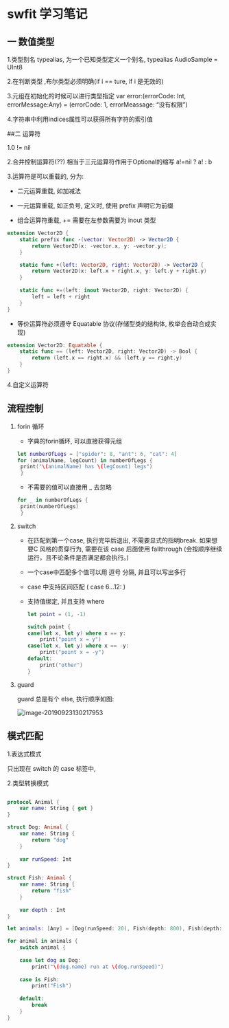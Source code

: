 # **swfit** 学习笔记

## 一 数值类型

1.类型别名 typealias, 为一个已知类型定义一个别名, typealias AudioSample = UInt8

2.在判断类型 ,布尔类型必须明确(if i == ture, if i 是无效的)

3.元组在初始化的时候可以进行类型指定 var error:(errorCode: Int, errorMessage:Any) = (errorCode: 1, errorMeassage: “没有权限”)

4.字符串中利用indices属性可以获得所有字符的索引值




##二 运算符

1.0 != nil

2.合并控制运算符(??) 相当于三元运算符作用于Optional的缩写 a!=nil ? a! : b

3.运算符是可以重载的, 分为:

- 二元运算重载, 如加减法

- 一元运算重载, 如正负号, 定义时, 使用 prefix 声明它为前缀

- 组合运算符重载, += 需要在左参数需要为 inout 类型

```swift
extension Vector2D {
    static prefix func -(vector: Vector2D) -> Vector2D {
        return Vector2D(x: -vector.x, y: -vector.y);
    }

    static func +(left: Vector2D, right: Vector2D) -> Vector2D {
        return Vector2D(x: left.x + right.x, y: left.y + right.y)
    }
    
    static func +=(left: inout Vector2D, right: Vector2D) {
        left = left + right
    }
}
```

- 等价运算符必须遵守 Equatable 协议(存储型类的结构体,  枚举会自动合成实现)

```swift
extension Vector2D: Equatable {
    static func == (left: Vector2D, right: Vector2D) -> Bool {
        return (left.x == right.x) && (left.y == right.y)
    }
}
```

4.自定义运算符



## 流程控制

1. forin 循环
   - 字典的forin循环, 可以直接获得元组
   ```swift
   let numberOfLegs = ["spider": 8, "ant": 6, "cat": 4]
   for (animalName, legCount) in numberOfLegs {
    print("\(animalName) has \(legCount) legs")
    }
   ```

   
   
   - 不需要的值可以直接用 _ 去忽略
   ```swift
   for _ in numberOfLegs {
    print(numberOfLegs)
    }
   ```
   
2. switch

   - 在匹配到第一个case, 执行完毕后退出, 不需要显式的指明break. 如果想要C 风格的贯穿行为, 需要在该 case 后面使用 fallthrough (会按顺序继续运行，且不论条件是否满足都会执行。)

   - 一个case中匹配多个值可以用 逗号 分隔, 并且可以写出多行

   - case 中支持区间匹配  ( case 6...12: )

   - 支持值绑定, 并且支持 where

     ```swift
     let point = (1, -1)
     
     switch point {
     case(let x, let y) where x == y:
         print("point x = y")
     case(let x, let y) where x == -y:
         print("point x = -y")
     default:
         print("other")
     }
     ```

3. guard

   guard 总是有个 else, 执行顺序如图:

   ![image-20190923130217953](/Users/john/Desktop/swift/Swift-Note/img/image-20190923130217953.png)




## 模式匹配

1.表达式模式

只出现在 switch 的 case 标签中, 

2.类型转换模式

```swift

protocol Animal {
    var name: String { get }
}

struct Dog: Animal {
    var name: String {
        return "dog"
    }
    
    var runSpeed: Int
}

struct Fish: Animal {
    var name: String {
        return "fish"
    }
    
    var depth : Int
}

let animals: [Any] = [Dog(runSpeed: 20), Fish(depth: 800), Fish(depth: 20)]

for animal in animals {
    switch animal {
        
    case let dog as Dog:
        print("\(dog.name) run at \(dog.runSpeed)")
        
    case is Fish:
        print("Fish")
        
    default:
        break
    }
}
```

